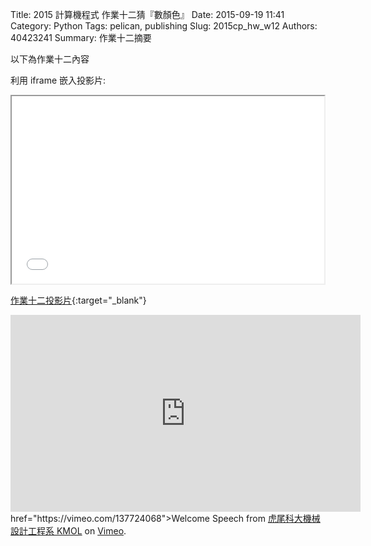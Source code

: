Title: 2015 計算機程式 作業十二猜『數顏色』
Date: 2015-09-19 11:41
Category: Python
Tags: pelican, publishing
Slug: 2015cp_hw_w12
Authors: 40423241
Summary: 作業十二摘要

以下為作業十二內容

利用 iframe 嵌入投影片:

<iframe src="40423241_cp_w12_p.html" width="500" height="300"></iframe>

[作業十二投影片](40423241_cp_w12_p.html){:target="_blank"}



<iframe width="560" height="315" src="https://www.youtube.com/embed/gNGWx-wGC18" frameborder="0" allowfullscreen></iframe> href="https://vimeo.com/137724068">Welcome Speech</a> from <a href="https://vimeo.com/user24079973">虎尾科大機械設計工程系 KMOL</a> on <a href="https://vimeo.com">Vimeo</a>.</p>
